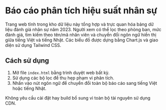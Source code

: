 # Báo cáo phân tích hiệu suất nhân sự

Trang web tĩnh trong kho dữ liệu này tổng hợp và trực quan hóa bảng dữ liệu đánh giá nhân sự năm 2023. Người xem có thể lọc theo phòng ban, mức đánh giá, tìm kiếm theo tên/mã nhân viên và chuyển đổi ngôn ngữ hiển thị giữa tiếng Việt và tiếng Nhật. Các biểu đồ được dựng bằng Chart.js và giao diện sử dụng Tailwind CSS.

## Cách sử dụng

1. Mở file `index.html` bằng trình duyệt web bất kỳ.
2. Sử dụng các bộ lọc để thu hẹp phạm vi phân tích.
3. Nhấn vào nút ngôn ngữ để chuyển đổi toàn bộ báo cáo sang tiếng Việt hoặc tiếng Nhật.

Không yêu cầu cài đặt hay build bổ sung vì toàn bộ tài nguyên sử dụng CDN.
